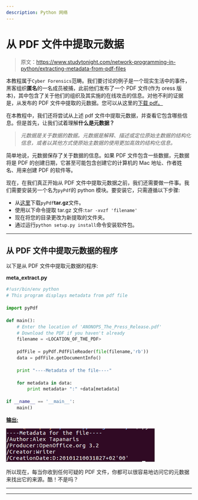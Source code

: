 ```yaml
---
description: Python 网络
---
```


# 从 PDF 文件中提取元数据

> 原文：<https://www.studytonight.com/network-programming-in-python/extracting-metadata-from-pdf-files>

本教程属于`Cyber Forensics`范畴。我们要讨论的例子是一个现实生活中的事件，黑客组织**匿名**的一名成员被捕，此前他们发布了一个 PDF 文件(作为 oress 版本)，其中包含了关于他们的组织及其实施的在线攻击的信息。对他不利的证据是，从发布的 PDF 文件中提取的元数据。您可以从这里的[下载 pdf。](http://www.wired.com/images_blogs/threatlevel/2010/12/ANONOPS_The_Press_Release.pdf)

在本教程中，我们还将尝试从上述 pdf 文件中提取元数据，并查看它包含哪些信息。但是首先，让我们试着理解**什么是元数据？**

> *元数据是关于数据的数据。元数据是解释、描述或定位原始主数据的结构化信息，或者以其他方式使原始主数据的使用更加高效的结构化信息。*

简单地说，元数据保存了关于数据的信息。如果 PDF 文件包含一些数据，元数据将是 PDF 的创建日期，它甚至可能包含创建它的计算机的 Mac 地址、作者姓名、用来创建 PDF 的软件等。

现在，在我们真正开始从 PDF 文件中提取元数据之前，我们还需要做一件事。我们需要安装另一个名为`pyPdf`的 python 模块。要安装它，只需遵循以下步骤:

*   从[这里](https://pypi.python.org/pypi/pyPdf)下载`pyPdf`**tar.gz**文件。
*   使用以下命令提取 tar.gz 文件:`tar -xvzf 'filename'`
*   现在将您的目录更改为新提取的文件夹。
*   通过运行`python setup.py install`命令安装软件包。

* * *

## 从 PDF 文件中提取元数据的程序

以下是从 PDF 文件中提取元数据的程序:

**meta_extract.py**

```py
#!usr/bin/env python
# This program displays metadata from pdf file

import pyPdf

def main():
    # Enter the location of 'ANONOPS_The_Press_Release.pdf'
    # Download the PDF if you haven't already
	filename = <LOCATION_OF_THE_PDF>

	pdfFile = pyPdf.PdfFileReader(file(filename,'rb'))
	data = pdfFile.getDocumentInfo()

	print "----Metadata of the file----"

	for metadata in data:
		print metadata+ ":" +data[metadata]

if __name__ == '__main__':
	main()
```

<u>**输出:**</u>

![Extracting MetaData from PDF Files using pyPDF](img/d92de81b8a00ed657e0126f2d2b002f9.png)

所以现在，每当你收到任何可疑的 PDF 文件，你都可以很容易地访问它的元数据来找出它的来源。酷！不是吗？

* * *

* * *
